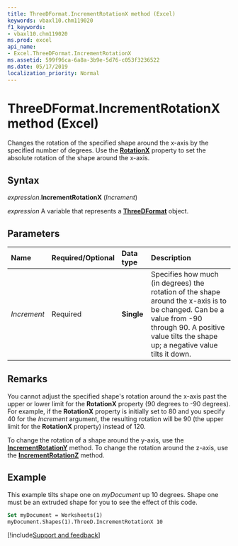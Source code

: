 ```yaml
---
title: ThreeDFormat.IncrementRotationX method (Excel)
keywords: vbaxl10.chm119020
f1_keywords:
- vbaxl10.chm119020
ms.prod: excel
api_name:
- Excel.ThreeDFormat.IncrementRotationX
ms.assetid: 599f96ca-6a8a-3b9e-5d76-c053f3236522
ms.date: 05/17/2019
localization_priority: Normal
---
```



# ThreeDFormat.IncrementRotationX method (Excel)

Changes the rotation of the specified shape around the x-axis by the specified number of degrees. Use the **[RotationX](Excel.ThreeDFormat.RotationX.md)** property to set the absolute rotation of the shape around the x-axis.


## Syntax

_expression_.**IncrementRotationX** (_Increment_)

_expression_ A variable that represents a **[ThreeDFormat](Excel.ThreeDFormat.md)** object.


## Parameters

|Name|Required/Optional|Data type|Description|
|:-----|:-----|:-----|:-----|
| _Increment_|Required| **Single**|Specifies how much (in degrees) the rotation of the shape around the x-axis is to be changed. Can be a value from -90 through 90. A positive value tilts the shape up; a negative value tilts it down.|

## Remarks

You cannot adjust the specified shape's rotation around the x-axis past the upper or lower limit for the **RotationX** property (90 degrees to -90 degrees). For example, if the **RotationX** property is initially set to 80 and you specify 40 for the _Increment_ argument, the resulting rotation will be 90 (the upper limit for the **RotationX** property) instead of 120.

To change the rotation of a shape around the y-axis, use the **[IncrementRotationY](Excel.ThreeDFormat.IncrementRotationY.md)** method. To change the rotation around the z-axis, use the **[IncrementRotationZ](Excel.ThreeDFormat.IncrementRotationZ.md)** method.


## Example

This example tilts shape one on _myDocument_ up 10 degrees. Shape one must be an extruded shape for you to see the effect of this code.

```vb
Set myDocument = Worksheets(1) 
myDocument.Shapes(1).ThreeD.IncrementRotationX 10
```




[!include[Support and feedback](~/includes/feedback-boilerplate.md)]